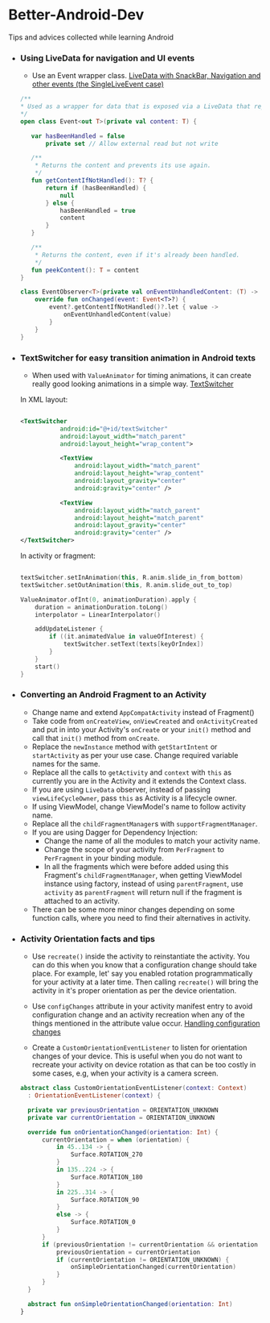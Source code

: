 # Better-Android-Dev
Tips and advices collected while learning Android

* ### Using LiveData for navigation and UI events
  * Use an Event wrapper class. [LiveData with SnackBar, Navigation and other events (the SingleLiveEvent case)](https://medium.com/androiddevelopers/livedata-with-snackbar-navigation-and-other-events-the-singleliveevent-case-ac2622673150)
  ```kotlin
  /**
  * Used as a wrapper for data that is exposed via a LiveData that represents an event.
  */
  open class Event<out T>(private val content: T) {

     var hasBeenHandled = false
         private set // Allow external read but not write

     /**
      * Returns the content and prevents its use again.
      */
     fun getContentIfNotHandled(): T? {
         return if (hasBeenHandled) {
             null
         } else {
             hasBeenHandled = true
             content
         }
     }

     /**
      * Returns the content, even if it's already been handled.
      */
     fun peekContent(): T = content
  }

  class EventObserver<T>(private val onEventUnhandledContent: (T) -> Unit) : Observer<Event<T>> {
      override fun onChanged(event: Event<T>?) {
          event?.getContentIfNotHandled()?.let { value ->
              onEventUnhandledContent(value)
          }
      }
  }

* ### TextSwitcher for easy transition animation in Android texts
  * When used with `ValueAnimator` for timing animations, it can create really good looking animations in a simple way. [TextSwitcher](https://www.zoftino.com/android-textswitcher-tutorial)

  In XML layout:
   ```xml

   <TextSwitcher
              android:id="@+id/textSwitcher"
              android:layout_width="match_parent"
              android:layout_height="wrap_content">

              <TextView
                  android:layout_width="match_parent"
                  android:layout_height="wrap_content"
                  android:layout_gravity="center"
                  android:gravity="center" />

              <TextView
                  android:layout_width="match_parent"
                  android:layout_height="match_parent"
                  android:layout_gravity="center"
                  android:gravity="center" />
   </TextSwitcher>
  ```

  In activity or fragment:
   ```kotlin

   textSwitcher.setInAnimation(this, R.anim.slide_in_from_bottom)
   textSwitcher.setOutAnimation(this, R.anim.slide_out_to_top)

   ValueAnimator.ofInt(0, animationDuration).apply {
       duration = animationDuration.toLong()
       interpolator = LinearInterpolator()

       addUpdateListener {
           if ((it.animatedValue in valueOfInterest) {
               textSwitcher.setText(texts[keyOrIndex])
           }
       }
       start()
   }
   
* ### Converting an Android Fragment to an Activity

  * Change name and extend `AppCompatActivity` instead of Fragment()
  * Take code from `onCreateView`, `onViewCreated` and `onActivityCreated` and put in into your Activity's `onCreate` or your `init()` method and call that `init()` method from `onCreate`.
  * Replace the `newInstance` method with `getStartIntent` or `startActivity` as per your use case. Change required variable names for the same.
  * Replace all the calls to `getActivity` and `context` with `this` as currently you are in the Activity and it extends the Context class.
  * If you are using `LiveData` observer, instead of passing `viewLifeCycleOwner`, pass `this` as Activity is a lifecycle owner.
  * If using ViewModel, change ViewModel's name to follow activity name.
  * Replace all the `childFragmentManager`s with `supportFragmentManager`.
  * If you are using Dagger for Dependency Injection:
    * Change the name of all the modules to match your activity name.
    * Change the scope of your activity from `PerFragment` to `PerFragment` in your binding module.
    * In all the fragments which were before added using this Fragment's `childFragmentManager`, when getting ViewModel instance using factory, instead of using `parentFragment`, use  `activity` as `parentFragment` will return null if the fragment is attached to an activity.
  * There can be some more minor changes depending on some function calls, where you need to find their alternatives in activity.
  
* ### Activity Orientation facts and tips
  * Use `recreate()` inside the activity to reinstantiate the activity. You can do this when you know that a configuration change should take place. For example, let' say you enabled rotation programmatically for your activity at a later time. Then calling `recreate()` will bring the activity in it's proper orientation as per the device orientation.
  
  * Use `configChanges` attribute in your activity manifest entry to avoid configuration change and an activity recreation when any of the things mentioned in the attribute value occur. [Handling configuration changes](https://developer.android.com/guide/topics/resources/runtime-changes#HandlingTheChange)
  
  * Create a `CustomOrientationEventListener` to listen for orientation changes of your device. This is useful when you do not want to recreate your activity on device rotation as that can be too costly in some cases, e.g, when your activity is a camera screen.
  
  ```kotlin
  abstract class CustomOrientationEventListener(context: Context)
    : OrientationEventListener(context) {

    private var previousOrientation = ORIENTATION_UNKNOWN
    private var currentOrientation = ORIENTATION_UNKNOWN

    override fun onOrientationChanged(orientation: Int) {
        currentOrientation = when (orientation) {
            in 45..134 -> {
                Surface.ROTATION_270
            }
            in 135..224 -> {
                Surface.ROTATION_180
            }
            in 225..314 -> {
                Surface.ROTATION_90
            }
            else -> {
                Surface.ROTATION_0
            }
        }
        if (previousOrientation != currentOrientation && orientation != ORIENTATION_UNKNOWN) {
            previousOrientation = currentOrientation
            if (currentOrientation != ORIENTATION_UNKNOWN) {
                onSimpleOrientationChanged(currentOrientation)
            }
        }
    }

    abstract fun onSimpleOrientationChanged(orientation: Int)
  }
